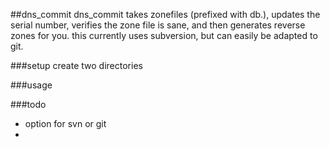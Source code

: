 ##dns_commit
dns_commit takes zonefiles (prefixed with db.), updates the serial number, verifies the zone file is sane, and then generates reverse zones for you. this currently uses subversion, but can easily be adapted to git.

###setup
create two directories

###usage 

###todo
* option for svn or git
* 
